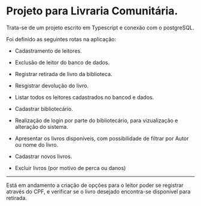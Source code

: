 Projeto para Livraria Comunitária.
==============================================================================================================

Trata-se de um projeto escrito em Typescript e conexão com o postgreSQL.


Foi definido as seguintes rotas na aplicação:

- Cadastramento de leitores.
- Exclusão de leitor do banco de dados.
- Registrar retirada de livro da biblioteca.
- Resgistrar devolução do livro.
- Listar todos os leitores cadastrados no bancod e dados.

- Cadastrar bibliotecário.
- Realização de login por parte do bibliotecário, para vizualização e alteração do sistema.
- Apresentar os livros disponíveis, com possibilidade de filtrar por Autor ou nome do livro.
- Cadastrar novos livros.
- Excluir livros (por motivo de perca ou danos)
______________________________________________________________________________________________________________
Está em andamento a criação de opções para o leitor poder se registrar através do CPF, e verificar se o livro desejado encontra-se disponível para retirada.

